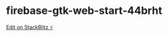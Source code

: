 # firebase-gtk-web-start-44brht

[Edit on StackBlitz ⚡️](https://stackblitz.com/edit/firebase-gtk-web-start-44brht)
